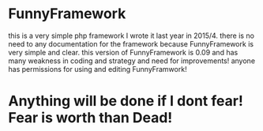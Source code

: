 # FunnyFramework
this is a very simple php framework I wrote it last year in 2015/4.
there is no need to any documentation for the framework because FunnyFramework is very simple and clear.
this version of FunnyFramework is 0.09 and has many weakness in coding and strategy and need for improvements!
anyone has permissions for using and editing FunnyFramwork!
# Anything will be done if I dont fear! Fear is worth than Dead!
